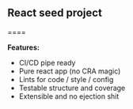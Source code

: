 ## React seed project
====

**Features:**
- CI/CD pipe ready
- Pure react app (no CRA magic)
- Lints for code / style / config
- Testable structure and coverage
- Extensible and no ejection shit
